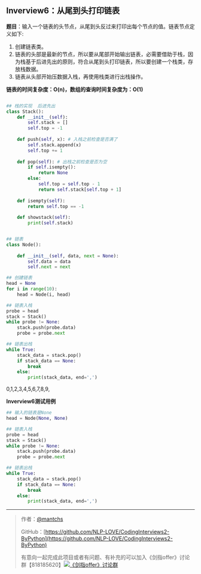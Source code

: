 ## Inverview6：从尾到头打印链表

**题目**：输入一个链表的头节点，从尾到头反过来打印出每个节点的值。链表节点定义如下:

1. 创建链表类。
2. 链表的头部是最新的节点，所以要从尾部开始输出链表，必需要借助于栈，因为栈基于后进先出的原则，符合从尾到头打印链表，所以要创建一个栈类，存放栈数据。
3. 链表从头部开始压数据入栈，再使用栈类进行出栈操作。

**链表的时间复杂度：O(n)，数组的查询时间复杂度为：O(1)**

```python

## 栈的实现  后进先出
class Stack():
    def __init__(self):
        self.stack = []
        self.top = -1
    
    def push(self, x): # 入栈之前检查是否满了
        self.stack.append(x)
        self.top += 1
    
    def pop(self): # 出栈之前检查是否为空
        if self.isempty():
            return None
        else:
            self.top = self.top - 1
            return self.stack[self.top + 1]
    
    def isempty(self):
        return self.top == -1
    
    def showstack(self):
        print(self.stack)


## 链表
class Node():
    
    def __init__(self, data, next = None):
        self.data = data
        self.next = next

## 创建链表
head = None
for i in range(10):
    head = Node(i, head)

## 链表入栈
probe = head
stack = Stack()
while probe != None:
    stack.push(probe.data)
    probe = probe.next

## 链表出栈
while True:
    stack_data = stack.pop()
    if stack_data == None:
        break
    else:
        print(stack_data, end=',')
```

0,1,2,3,4,5,6,7,8,9,

**Inverview6测试用例**

```python
## 输入的链表是None
head = Node(None, None)

## 链表入栈
probe = head
stack = Stack()
while probe != None:
    stack.push(probe.data)
    probe = probe.next

## 链表出栈
while True:
    stack_data = stack.pop()
    if stack_data == None:
        break
    else:
        print(stack_data, end=',')
```

------

> 作者：[@mantchs](https://github.com/NLP-LOVE/ML-NLP)
>
> GitHub：[https://github.com/NLP-LOVE/CodingInterviews2-ByPython](https://github.com/NLP-LOVE/CodingInterviews2-ByPython)
>
> 有意向一起完成此项目或者有问题、有补充的可以加入《剑指offer》讨论群【818185620】<a target="_blank" href="//shang.qq.com/wpa/qunwpa?idkey=8c188e86e0eac4a214861c2c706a9c0baf75176e16e52f07b8a64d1a13f99a0d"><img border="0" src="http://pub.idqqimg.com/wpa/images/group.png" alt="《剑指offer》讨论群" title="《剑指offer》讨论群"></a>
